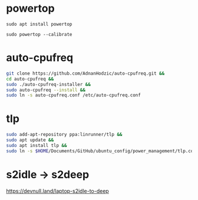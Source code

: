 # powertop

`sudo apt install powertop`

`sudo powertop --calibrate`

# auto-cpufreq
```bash
git clone https://github.com/AdnanHodzic/auto-cpufreq.git &&
cd auto-cpufreq && 
sudo ./auto-cpufreq-installer && 
sudo auto-cpufreq --install && 
sudo ln -s auto-cpufreq.conf /etc/auto-cpufreq.conf
```

# tlp

```bash
sudo add-apt-repository ppa:linrunner/tlp &&
sudo apt update &&
sudo apt install tlp &&
sudo ln -s $HOME/Documents/GitHub/ubuntu_config/power_management/tlp.conf /etc/tlp.d/
```
# s2idle -> s2deep

https://devnull.land/laptop-s2idle-to-deep